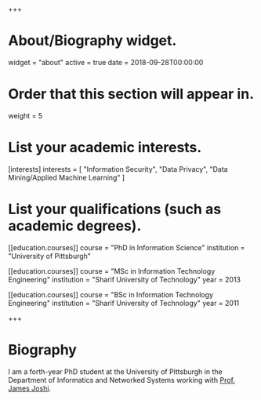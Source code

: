 +++
# About/Biography widget.
widget = "about"
active = true
date = 2018-09-28T00:00:00

# Order that this section will appear in.
weight = 5

# List your academic interests.
[interests]
  interests = [
    "Information Security",
    "Data Privacy",
    "Data Mining/Applied Machine Learning"
  ]

# List your qualifications (such as academic degrees).
[[education.courses]]
  course = "PhD in Information Science"
  institution = "University of Pittsburgh"

[[education.courses]]
  course = "MSc in Information Technology Engineering"
  institution = "Sharif University of Technology"
  year = 2013

[[education.courses]]
  course = "BSc in Information Technology Engineering"
  institution = "Sharif University of Technology"
  year = 2011
 
+++

# Biography

I am a forth-year PhD student at the University of Pittsburgh in the Department of Informatics and Networked Systems working with <a href="http://sis.pitt.edu/jjoshi/" target="_blank">Prof. James Joshi</a>.